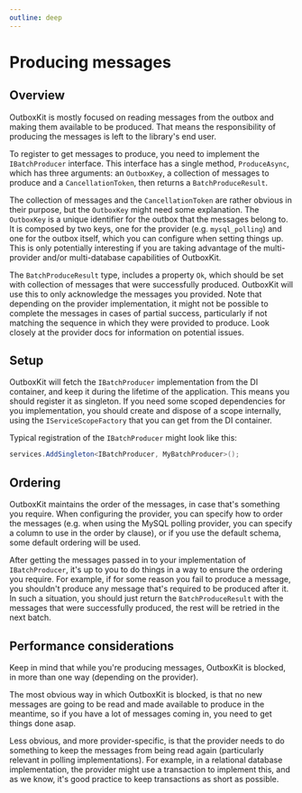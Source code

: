 ```yaml
---
outline: deep
---
```


# Producing messages

## Overview

OutboxKit is mostly focused on reading messages from the outbox and making them available to be produced. That means the responsibility of producing the messages is left to the library's end user.

To register to get messages to produce, you need to implement the `IBatchProducer` interface. This interface has a single method, `ProduceAsync`, which has three arguments: an `OutboxKey`, a collection of messages to produce and a `CancellationToken`, then returns a `BatchProduceResult`.

The collection of messages and the `CancellationToken` are rather obvious in their purpose, but the `OutboxKey` might need some explanation. The `OutboxKey` is a unique identifier for the outbox that the messages belong to. It is composed by two keys, one for the provider (e.g. `mysql_polling`) and one for the outbox itself, which you can configure when setting things up. This is only potentially interesting if you are taking advantage of the multi-provider and/or multi-database capabilities of OutboxKit.

The `BatchProduceResult` type, includes a property `Ok`, which should be set with collection of messages that were successfully produced. OutboxKit will use this to only acknowledge the messages you provided. Note that depending on the provider implementation, it might not be possible to complete the messages in cases of partial success, particularly if not matching the sequence in which they were provided to produce. Look closely at the provider docs for information on potential issues.

## Setup

OutboxKit will fetch the `IBatchProducer` implementation from the DI container, and keep it during the lifetime of the application. This means you should register it as singleton. If you need some scoped dependencies for you implementation, you should create and dispose of a scope internally, using the `IServiceScopeFactory` that you can get from the DI container.

Typical registration of the `IBatchProducer` might look like this:

```csharp
services.AddSingleton<IBatchProducer, MyBatchProducer>();
```

## Ordering

OutboxKit maintains the order of the messages, in case that's something you require. When configuring the provider, you can specify how to order the messages (e.g. when using the MySQL polling provider, you can specify a column to use in the order by clause), or if you use the default schema, some default ordering will be used.

After getting the messages passed in to your implementation of `IBatchProducer`, it's up to you to do things in a way to ensure the ordering you require. For example, if for some reason you fail to produce a message, you shouldn't produce any message that's required to be produced after it. In such a situation, you should just return the `BatchProduceResult` with the messages that were successfully produced, the rest will be retried in the next batch.

## Performance considerations

Keep in mind that while you're producing messages, OutboxKit is blocked, in more than one way (depending on the provider).

The most obvious way in which OutboxKit is blocked, is that no new messages are going to be read and made available to produce in the meantime, so if you have a lot of messages coming in, you need to get things done asap.

Less obvious, and more provider-specific, is that the provider needs to do something to keep the messages from being read again (particularly relevant in polling implementations). For example, in a relational database implementation, the provider might use a transaction to implement this, and as we know, it's good practice to keep transactions as short as possible.
